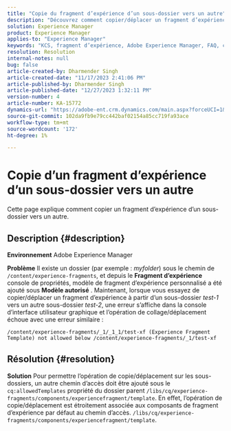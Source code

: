 ```yaml
---
title: "Copie du fragment d’expérience d’un sous-dossier vers un autre"
description: "Découvrez comment copier/déplacer un fragment d’expérience d’un sous-dossier vers un autre."
solution: Experience Manager
product: Experience Manager
applies-to: "Experience Manager"
keywords: "KCS, fragment d’expérience, Adobe Experience Manager, FAQ, copier, sous-dossier"
resolution: Resolution
internal-notes: null
bug: false
article-created-by: Dharmender Singh
article-created-date: "11/17/2023 2:41:06 PM"
article-published-by: Dharmender Singh
article-published-date: "12/27/2023 1:32:11 PM"
version-number: 4
article-number: KA-15772
dynamics-url: "https://adobe-ent.crm.dynamics.com/main.aspx?forceUCI=1&pagetype=entityrecord&etn=knowledgearticle&id=a32caf50-5785-ee11-8179-6045bd006239"
source-git-commit: 102da9fb9e79cc442baf02154a85cc719fa93ace
workflow-type: tm+mt
source-wordcount: '172'
ht-degree: 1%

---
```


# Copie d’un fragment d’expérience d’un sous-dossier vers un autre


Cette page explique comment copier un fragment d’expérience d’un sous-dossier vers un autre.

## Description {#description}


<b>Environnement</b>
Adobe Experience Manager

<b>Problème</b>
Il existe un dossier (par exemple : *myfolder*) sous le chemin de `/content/experience-fragments`, et depuis le <b>Fragment d’expérience</b> console de propriétés, modèle de fragment d’expérience personnalisé a été ajouté sous <b>Modèle autorisé</b> .
Maintenant, lorsque vous essayez de copier/déplacer un fragment d’expérience à partir d’un sous-dossier *test-1* vers un autre sous-dossier *test-2*, une erreur s’affiche dans la console d’interface utilisateur graphique et l’opération de collage/déplacement échoue avec une erreur similaire :


```
/content/experience-fragments/_1/_1_1/test-xf (Experience Fragment Template) not allowed below /content/experience-fragments/_1/test-xf
```



## Résolution {#resolution}


<b>Solution</b>
Pour permettre l’opération de copie/déplacement sur les sous-dossiers, un autre chemin d’accès doit être ajouté sous le `cq:allowedTemplates` propriété du dossier parent `/libs/cq/experience-fragments/components/experiencefragment/template`.
En effet, l’opération de copie/déplacement est étroitement associée aux composants de fragment d’expérience par défaut au chemin d’accès. `/libs/cq/experience-fragments/components/experiencefragment/template`.
